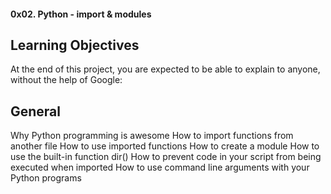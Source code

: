 #### 0x02. Python - import & modules

## Learning Objectives
At the end of this project, you are expected to be able to explain to anyone, without the help of Google:

## General
Why Python programming is awesome
How to import functions from another file
How to use imported functions
How to create a module
How to use the built-in function dir()
How to prevent code in your script from being executed when imported
How to use command line arguments with your Python programs
